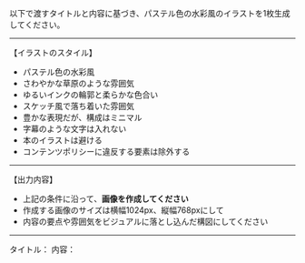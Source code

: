 以下で渡すタイトルと内容に基づき、パステル色の水彩風のイラストを1枚生成してください。

---

【イラストのスタイル】
- パステル色の水彩風
- さわやかな草原のような雰囲気
- ゆるいインクの輪郭と柔らかな色合い
- スケッチ風で落ち着いた雰囲気
- 豊かな表現だが、構成はミニマル
- 字幕のような文字は入れない
- 本のイラストは避ける
- コンテンツポリシーに違反する要素は除外する

---

【出力内容】
- 上記の条件に沿って、**画像を作成してください**
- 作成する画像のサイズは横幅1024px、縦幅768pxにして
- 内容の要点や雰囲気をビジュアルに落とし込んだ構図にしてください

---

タイトル：
内容：
